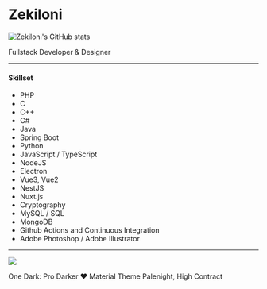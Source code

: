 # Zekiloni

![Zekiloni's GitHub stats](https://github-readme-stats.vercel.app/api?username=Zekiloni&show_icons=true&theme=onedark)


Fullstack Developer & Designer

---

#### **Skillset**

* PHP
* C
* C++
* C#
* Java
* Spring Boot
* Python
* JavaScript / TypeScript
* NodeJS
* Electron
* Vue3, Vue2
* NestJS
* Nuxt.js 
* Cryptography
* MySQL / SQL
* MongoDB
* Github Actions and Continuous Integration
* Adobe Photoshop / Adobe Illustrator

---

![](https://komarev.com/ghpvc/?username=Zekiloni)

One Dark: Pro Darker ❤️ Material Theme Palenight, High Contract
